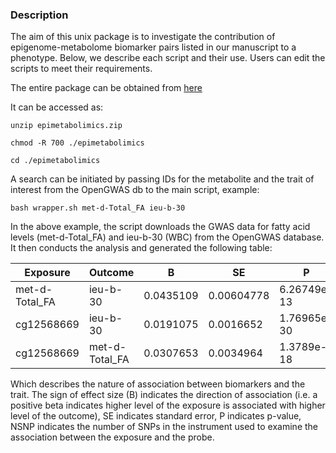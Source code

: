### Description
The aim of this unix package is to investigate the contribution of epigenome-metabolome biomarker pairs listed in our manuscript to a phenotype. Below, we describe each script and their use. Users can edit the scripts to meet their requirements.

The entire package can be obtained from [here](https://zenodo.org/record/6420589)

It can be accessed as:
```
unzip epimetabolimics.zip

chmod -R 700 ./epimetabolimics

cd ./epimetabolimics
```
A search can be initiated by passing IDs for the metabolite and the trait of interest from the OpenGWAS db to the main script, example:
```
bash wrapper.sh met-d-Total_FA ieu-b-30
```
In the above example, the script downloads the GWAS data for fatty acid levels (met-d-Total_FA) and ieu-b-30 (WBC) from the OpenGWAS database. It then conducts the analysis and generated the following table:

| Exposure       | Outcome        | B         | SE         | P           | NSNP |
|----------------|----------------|-----------|------------|-------------|------|
| met-d-Total_FA | ieu-b-30       | 0.0435109 | 0.00604778 | 6.26749e-13 | 93   |
| cg12568669     | ieu-b-30       | 0.0191075 | 0.0016652  | 1.76965e-30 | 55   |
| cg12568669     | met-d-Total_FA | 0.0307653 | 0.0034964  | 1.3789e-18  | 56   |

Which describes the nature of association between biomarkers and the trait. The sign of effect size (B) indicates the direction of association (i.e. a positive beta indicates higher level of the exposure is associated with higher level of the outcome), SE indicates standard error, P indicates p-value, NSNP indicates the number of SNPs in the instrument used to examine the association between the exposure and the probe.
